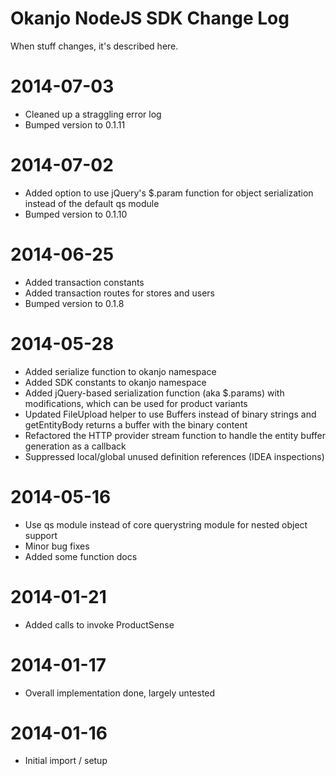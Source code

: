 
# Okanjo NodeJS SDK Change Log

When stuff changes, it's described here.

# 2014-07-03
 * Cleaned up a straggling error log
 * Bumped version to 0.1.11

# 2014-07-02
 * Added option to use jQuery's $.param function for object serialization instead of the default qs module
 * Bumped version to 0.1.10

# 2014-06-25
 * Added transaction constants
 * Added transaction routes for stores and users
 * Bumped version to 0.1.8

# 2014-05-28
 * Added serialize function to okanjo namespace
 * Added SDK constants to okanjo namespace
 * Added jQuery-based serialization function (aka $.params) with modifications, which can be used for product variants
 * Updated FileUpload helper to use Buffers instead of binary strings and getEntityBody returns a buffer with the binary content
 * Refactored the HTTP provider stream function to handle the entity buffer generation as a callback
 * Suppressed local/global unused definition references (IDEA inspections)

# 2014-05-16
 * Use qs module instead of core querystring module for nested object support
 * Minor bug fixes
 * Added some function docs

# 2014-01-21
 * Added calls to invoke ProductSense

# 2014-01-17
 * Overall implementation done, largely untested
 
# 2014-01-16
 * Initial import / setup